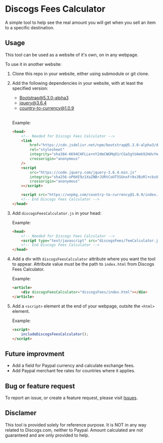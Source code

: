# Discogs Fees Calculator
A simple tool to help see the real amount you will get when you sell an item to a specific destination.

## Usage

This tool can be used as a website of it's own, on in any webpage.

To use it in another website:
1. Clone this repo in your website, either using submodule or git clone.

2. Add the following dependencies in your website, with at least the specified version:

	- [Bootstrap@5.3.0-alpha3](https://github.com/twbs/bootstrap)
	- [jquery@3.6.4](https://github.com/jquery/jquery)
	- [country-to-currency@1.0.9](https://github.com/thiagodp/country-to-currency)
	<br /><br />

	Example:

	````html
	<head>
		<!-- Needed for Discogs Fees Calculator -->
		<link
			href="https://cdn.jsdelivr.net/npm/bootstrap@5.3.0-alpha3/dist/css/bootstrap.min.css"
			rel="stylesheet"
			integrity="sha384-KK94CHFLLe+nY2dmCWGMq91rCGa5gtU4mk92HdvYe+M/SXH301p5ILy+dN9+nJOZ"
			crossorigin="anonymous"
		/>
		<script
			src="https://code.jquery.com/jquery-3.6.4.min.js"
			integrity="sha256-oP6HI9z1XaZNBrJURtCoUT5SUnxFr8s3BzRl+cbzUq8="
			crossorigin="anonymous"
		></script>

		<script src="https://unpkg.com/country-to-currency@1.0.9/index.umd.js"></script>
		<!-- End Discogs Fees Calculator -->
	</head>
	````

3. Add `discogsFeesCalculator.js` in your head:

	Example:
	````html
	<head>
		<!-- Needed for Discogs Fees Calculator -->
		<script type="text/javascript" src="discogsFees/feeCalculator.js"></script>
		<!-- End Discogs Fees Calculator -->
	</head>
	````

4. Add a div with `discogsFeesCalculator` attribute where you want the tool to appear. Attribute value must be the path to `index.html` from Discogs Fees Calculator.

	Example:
	````html
	<article>
		<div discogsFeesCalculator="discogsFees/index.html"></div>
	</article>
	````

5. Add a `<script>` element at the end of your webpage, outsite the `<html>` element.

	Example:
	````html
	<script>
		includeDiscogsFeesCalculator();
	</script>
	````

## Future improvment

- Add a field for Paypal currency and calculate exchange fees.
- Add Paypal merchant fee rates for countries where it applies.

## Bug or feature request

To report an issue, or create a feature request, please visit [Issues](https://github.com/jayPare/discogsFeesCalculator/issues/new/choose).

## Disclamer

This tool is provided solely for reference purpose. It is NOT in any way related to Discogs.com, neither to Paypal. Amount calculated are not guaranteed and are only provided to help.